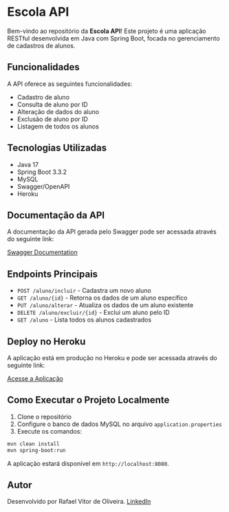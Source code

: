 
# Escola API

Bem-vindo ao repositório da **Escola API**! Este projeto é uma aplicação RESTful desenvolvida em Java com Spring Boot, focada no gerenciamento de cadastros de alunos.

## Funcionalidades

A API oferece as seguintes funcionalidades:

- Cadastro de aluno
- Consulta de aluno por ID
- Alteração de dados do aluno
- Exclusão de aluno por ID
- Listagem de todos os alunos

## Tecnologias Utilizadas

- Java 17
- Spring Boot 3.3.2
- MySQL
- Swagger/OpenAPI
- Heroku

## Documentação da API

A documentação da API gerada pelo Swagger pode ser acessada através do seguinte link:

[Swagger Documentation](https://desafio-aws-java-660593566198.herokuapp.com/swagger-ui.html)

## Endpoints Principais

- `POST /aluno/incluir` - Cadastra um novo aluno
- `GET /aluno/{id}` - Retorna os dados de um aluno específico
- `PUT /aluno/alterar` - Atualiza os dados de um aluno existente
- `DELETE /aluno/excluir/{id}` - Exclui um aluno pelo ID
- `GET /aluno` - Lista todos os alunos cadastrados

## Deploy no Heroku

A aplicação está em produção no Heroku e pode ser acessada através do seguinte link:

[Acesse a Aplicação](https://desafio-aws-java-660593566198.herokuapp.com)

## Como Executar o Projeto Localmente

1. Clone o repositório
2. Configure o banco de dados MySQL no arquivo `application.properties`
3. Execute os comandos:

```bash
mvn clean install
mvn spring-boot:run
```

A aplicação estará disponível em `http://localhost:8080`.

## Autor

Desenvolvido por Rafael Vitor de Oliveira. [LinkedIn](https://www.linkedin.com/in/rafaelvitor2/)
